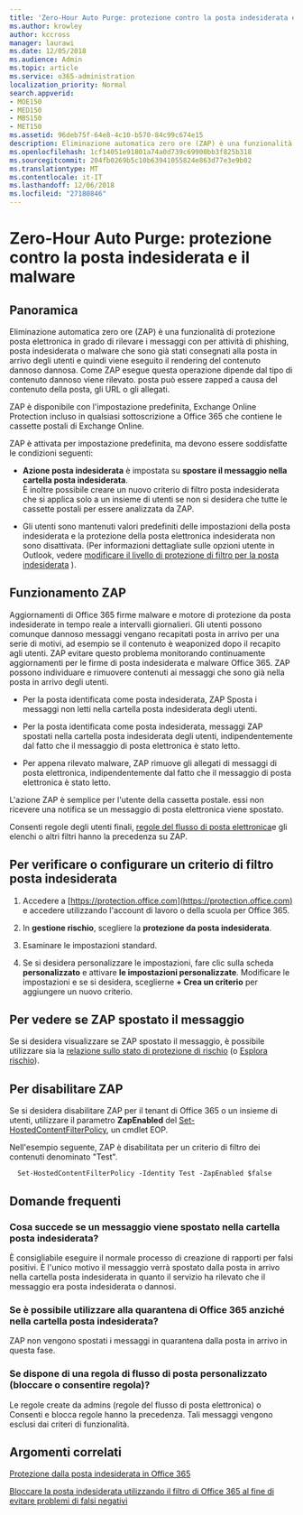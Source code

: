 ```yaml
---
title: 'Zero-Hour Auto Purge: protezione contro la posta indesiderata e il malware'
ms.author: krowley
author: kccross
manager: laurawi
ms.date: 12/05/2018
ms.audience: Admin
ms.topic: article
ms.service: o365-administration
localization_priority: Normal
search.appverid:
- MOE150
- MED150
- MBS150
- MET150
ms.assetid: 96deb75f-64e8-4c10-b570-84c99c674e15
description: Eliminazione automatica zero ore (ZAP) è una funzionalità di protezione posta elettronica in grado di rilevare i messaggi con la posta indesiderata o malware che sono già stati consegnati alla posta in arrivo degli utenti e quindi viene eseguito il rendering del contenuto dannoso dannosa. Come ZAP esegue questa operazione dipende dal tipo di contenuto dannoso rilevato.
ms.openlocfilehash: 1cf14051e91801a74a0d739c69900bb3f825b318
ms.sourcegitcommit: 204fb0269b5c10b63941055824e863d77e3e9b02
ms.translationtype: MT
ms.contentlocale: it-IT
ms.lasthandoff: 12/06/2018
ms.locfileid: "27180846"
---
```

# <a name="zero-hour-auto-purge---protection-against-spam-and-malware"></a>Zero-Hour Auto Purge: protezione contro la posta indesiderata e il malware

## <a name="overview"></a>Panoramica

Eliminazione automatica zero ore (ZAP) è una funzionalità di protezione posta elettronica in grado di rilevare i messaggi con per attività di phishing, posta indesiderata o malware che sono già stati consegnati alla posta in arrivo degli utenti e quindi viene eseguito il rendering del contenuto dannoso dannosa. Come ZAP esegue questa operazione dipende dal tipo di contenuto dannoso viene rilevato. posta può essere zapped a causa del contenuto della posta, gli URL o gli allegati.
  
ZAP è disponibile con l'impostazione predefinita, Exchange Online Protection incluso in qualsiasi sottoscrizione a Office 365 che contiene le cassette postali di Exchange Online.

ZAP è attivata per impostazione predefinita, ma devono essere soddisfatte le condizioni seguenti:
  
- **Azione posta indesiderata** è impostata su **spostare il messaggio nella cartella posta indesiderata**. <br/>È inoltre possibile creare un nuovo criterio di filtro posta indesiderata che si applica solo a un insieme di utenti se non si desidera che tutte le cassette postali per essere analizzata da ZAP.

- Gli utenti sono mantenuti valori predefiniti delle impostazioni della posta indesiderata e la protezione della posta elettronica indesiderata non sono disattivata. (Per informazioni dettagliate sulle opzioni utente in Outlook, vedere [modificare il livello di protezione di filtro per la posta indesiderata](https://support.office.com/article/change-the-level-of-protection-in-the-junk-email-filter-e89c12d8-9d61-4320-8c57-d982c8d52f6b) ). 
  
## <a name="how-does-zap-work"></a>Funzionamento ZAP

Aggiornamenti di Office 365 firme malware e motore di protezione da posta indesiderate in tempo reale a intervalli giornalieri. Gli utenti possono comunque dannoso messaggi vengano recapitati posta in arrivo per una serie di motivi, ad esempio se il contenuto è weaponized dopo il recapito agli utenti. ZAP evitare questo problema monitorando continuamente aggiornamenti per le firme di posta indesiderata e malware Office 365. ZAP possono individuare e rimuovere contenuti ai messaggi che sono già nella posta in arrivo degli utenti. 

- Per la posta identificata come posta indesiderata, ZAP Sposta i messaggi non letti nella cartella posta indesiderata degli utenti. 

- Per la posta identificata come posta indesiderata, messaggi ZAP spostati nella cartella posta indesiderata degli utenti, indipendentemente dal fatto che il messaggio di posta elettronica è stato letto.

- Per appena rilevato malware, ZAP rimuove gli allegati di messaggi di posta elettronica, indipendentemente dal fatto che il messaggio di posta elettronica è stato letto. 
  
L'azione ZAP è semplice per l'utente della cassetta postale. essi non ricevere una notifica se un messaggio di posta elettronica viene spostato.
  
Consenti regole degli utenti finali, [regole del flusso di posta elettronica](https://go.microsoft.com/fwlink/p/?LinkId=722755)e gli elenchi o altri filtri hanno la precedenza su ZAP.
  
## <a name="to-review-or-set-up-a-spam-filter-policy"></a>Per verificare o configurare un criterio di filtro posta indesiderata
  
1. Accedere a [https://protection.office.com](https://protection.office.com) e accedere utilizzando l'account di lavoro o della scuola per Office 365.

2. In **gestione rischio**, scegliere la **protezione da posta indesiderata**.

3. Esaminare le impostazioni standard. 

4. Se si desidera personalizzare le impostazioni, fare clic sulla scheda **personalizzato** e attivare **le impostazioni personalizzate**. Modificare le impostazioni e se si desidera, sceglierne **+ Crea un criterio** per aggiungere un nuovo criterio. 
    
## <a name="to-see-if-zap-moved-your-message"></a>Per vedere se ZAP spostato il messaggio

Se si desidera visualizzare se ZAP spostato il messaggio, è possibile utilizzare sia la [relazione sullo stato di protezione di rischio](view-email-security-reports.md#threat-protection-status-report-new) (o [Esplora rischio](use-explorer-in-security-and-compliance.md)).
    
## <a name="to-disable-zap"></a>Per disabilitare ZAP
  
Se si desidera disabilitare ZAP per il tenant di Office 365 o un insieme di utenti, utilizzare il parametro **ZapEnabled** del [Set-HostedContentFilterPolicy](https://go.microsoft.com/fwlink/p/?LinkId=722758), un cmdlet EOP.
    
Nell'esempio seguente, ZAP è disabilitata per un criterio di filtro dei contenuti denominato "Test".
    
```
  Set-HostedContentFilterPolicy -Identity Test -ZapEnabled $false
```

## <a name="faq"></a>Domande frequenti

### <a name="what-happens-if-a-legitimate-message-is-moved-to-the-junk-mail-folder"></a>Cosa succede se un messaggio viene spostato nella cartella posta indesiderata?
  
È consigliabile eseguire il normale processo di creazione di rapporti per falsi positivi. È l'unico motivo il messaggio verrà spostato dalla posta in arrivo nella cartella posta indesiderata in quanto il servizio ha rilevato che il messaggio era posta indesiderata o dannosi.
  
### <a name="what-if-i-use-the-office-365-quarantine-instead-of-the-junk-mail-folder"></a>Se è possibile utilizzare alla quarantena di Office 365 anziché nella cartella posta indesiderata?
  
ZAP non vengono spostati i messaggi in quarantena dalla posta in arrivo in questa fase.
  
### <a name="what-if-i-have-a-custom-mail-flow-rule-block-allow-rule"></a>Se dispone di una regola di flusso di posta personalizzato (bloccare o consentire regola)?
  
Le regole create da admins (regole del flusso di posta elettronica) o Consenti e blocca regole hanno la precedenza. Tali messaggi vengono esclusi dai criteri di funzionalità.
  
## <a name="related-topics"></a>Argomenti correlati

[Protezione dalla posta indesiderata in Office 365](anti-spam-protection.md)
  
[Bloccare la posta indesiderata utilizzando il filtro di Office 365 al fine di evitare problemi di falsi negativi](block-email-spam-to-prevent-false-negatives.md)
  

